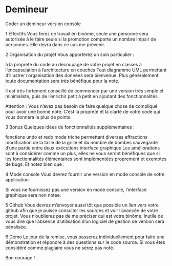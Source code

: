 # Demineur
Coder un demineur version console

1  Effectifs
Vous ferez ce travail en binôme, seule une personne sera autorisée à le faire seule si la promotion comporte un nombre impair de personnes. Elle devra dans ce cas me prévenir.

2  Organisation du projet
Vous apporterez un soin particulier :

à la propreté du code
au découpage de votre projet en classes
à l’encapsulation
à l’architecture en couches
Tout diagramme UML permettant d’illustrer l’organisation des données sera bienvenue. Plus généralement toute documentation sera très bénéfique pour la note.

Il est très fortement conseillé de commencer par une version très simple et minimaliste, puis de l’enrichir petit à petit en ajoutant des fonctionnalités.

Attention : Vous n’avez pas besoin de faire quelque chose de compliqué pour avoir une bonne note. C’est la propreté et la clarté de votre code qui vous donnera le plus de points.

3  Bonus
Quelques idées de fonctionnalités supplémentaires :

fonctions undo et redo
mode triche permettant diverses effractions
modification de la taille de la grille et du nombre de bombes
sauvegarde d’une partie entre deux exécutions
interface graphique
Les améliorations sont à considérer comme un plus, elles ne vous seront bénéfiques que si les fonctionnalités élémentaires sont implémentées proprement et exemptes de bugs. Et notez bien que :

4  Mode console
Vous devrez fournir une version en mode console de votre application

Si vous ne fournissez pas une version en mode console, l’interface graphique sera non notée.

5  Github
Vous devrez m’envoyer aussi tôt que possible un lien vers votre github afin que je puisse consulter les sources et voir l’avancée de votre projet. Vous n’oublierez pas de me préciser qui est votre binôme. Inutile de vous dire que l’absence d’utilisation d’un logiciel de gestion de version sera pénalisée.

6  Démo
Le jour de la remise, vous passerez individuellement pour faire une démonstration et répondre à des questions sur le code source. Si vous êtes considéré comme plagiaire vous ne serez pas noté.

Bon courage !
